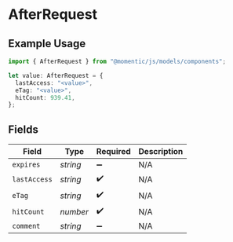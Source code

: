 # AfterRequest

## Example Usage

```typescript
import { AfterRequest } from "@momentic/js/models/components";

let value: AfterRequest = {
  lastAccess: "<value>",
  eTag: "<value>",
  hitCount: 939.41,
};
```

## Fields

| Field              | Type               | Required           | Description        |
| ------------------ | ------------------ | ------------------ | ------------------ |
| `expires`          | *string*           | :heavy_minus_sign: | N/A                |
| `lastAccess`       | *string*           | :heavy_check_mark: | N/A                |
| `eTag`             | *string*           | :heavy_check_mark: | N/A                |
| `hitCount`         | *number*           | :heavy_check_mark: | N/A                |
| `comment`          | *string*           | :heavy_minus_sign: | N/A                |